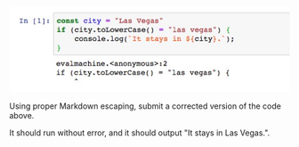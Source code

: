 ![](images/image_002.png)


Using proper Markdown escaping, submit a corrected version of the code above.

It should run without error, and it should output "It stays in Las Vegas.".